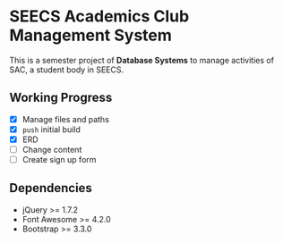 SEECS Academics Club Management System
======
This is a semester project of **Database Systems** to manage activities of SAC, a student body in SEECS. <br/>

Working Progress
-------
- [x] Manage files and paths
- [x] `push` initial build
- [x] ERD
- [ ] Change content
- [ ] Create sign up form

Dependencies
------
* jQuery >= 1.7.2
* Font Awesome >= 4.2.0
* Bootstrap >= 3.3.0